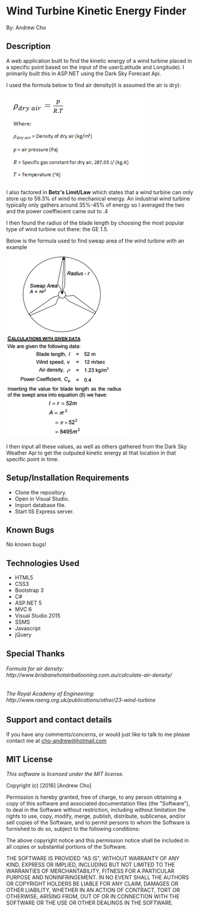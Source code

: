 # Wind Turbine Kinetic Energy Finder

By: Andrew Cho

## Description

<p>A web application built to find the kinetic energy of a wind turbine placed in a specific point based on the input of the user(Latitude and Longitude). I primarily built this in ASP.NET using the Dark Sky Forecast Api. </p>

<p>I used the formula below to find air density(it is assumed the air is dry): </p>
<img src="src/WindTurbine/wwwroot/images/airDensity.png" alt="air density formula">

<p>I also factored in <strong>Betz's Limit/Law</strong> which states that a wind turbine can only store up to 59.3% of wind to mechanical energy. An industrial wind turbine typically only gathers around 35%-45% of energy so I averaged the two and the power coeffiecent came out to .4</p>
<p>I then found the radius of the blade length by choosing the most popular type of wind turbine out there: the GE 1.5.</p>
<p>Below is the formula used to find sweap area of the wind turbine with an example</p>
<img src="src/WindTurbine/wwwroot/images/sweptArea.png" alt="sweap area formula">

<p>I then input all these values, as well as others gathered from the Dark Sky Weather Api to get the outputed kinetic energy at that location in that specific point in time.</p>

## Setup/Installation Requirements
* Clone the repository.
* Open in Visual Studio.
* Import database file.
* Start IIS Express server.

## Known Bugs
No known bugs!

## Technologies Used

* HTML5
* CSS3
* Bootstrap 3
* C#
* ASP.NET 5
* MVC 6
* Visual Studio 2015
* SSMS 
* Javascript 
* jQuery

## Special Thanks
<h6>Formula for air density: http://www.brisbanehotairballooning.com.au/calculate-air-density/</h6>
<h6>The Royal Academy of Engineering: http://www.raeng.org.uk/publications/other/23-wind-turbine</h6>

## Support and contact details
If you have any comments/concerns, or would just like to talk to me please contact me at cho-andrew@hotmail.com

## MIT License

*This software is licensed under the MIT license.*

Copyright (c) [2016] [Andrew Cho]

Permission is hereby granted, free of charge, to any person obtaining a copy
of this software and associated documentation files (the "Software"), to deal
in the Software without restriction, including without limitation the rights
to use, copy, modify, merge, publish, distribute, sublicense, and/or sell
copies of the Software, and to permit persons to whom the Software is
furnished to do so, subject to the following conditions:

The above copyright notice and this permission notice shall be included in all
copies or substantial portions of the Software.

THE SOFTWARE IS PROVIDED "AS IS", WITHOUT WARRANTY OF ANY KIND, EXPRESS OR
IMPLIED, INCLUDING BUT NOT LIMITED TO THE WARRANTIES OF MERCHANTABILITY,
FITNESS FOR A PARTICULAR PURPOSE AND NONINFRINGEMENT. IN NO EVENT SHALL THE
AUTHORS OR COPYRIGHT HOLDERS BE LIABLE FOR ANY CLAIM, DAMAGES OR OTHER
LIABILITY, WHETHER IN AN ACTION OF CONTRACT, TORT OR OTHERWISE, ARISING FROM,
OUT OF OR IN CONNECTION WITH THE SOFTWARE OR THE USE OR OTHER DEALINGS IN THE
SOFTWARE.
